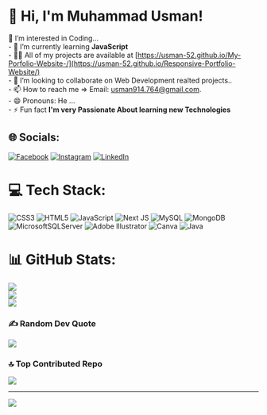 #   👋 Hi, I'm Muhammad Usman!   
 👀 I’m interested in Coding...<br>- 🌱 I’m currently learning **JavaScript**<br>- 👨‍💻 All of my projects are available at [https://usman-52.github.io/My-Porfolio-Website-/](https://usman-52.github.io/Responsive-Portfolio-Website/)<br>- 💞️ I’m looking to collaborate on Web Development realted projects..<br>- 📫 How to reach me => Email: usman914.764@gmail.com.<br>- 😄 Pronouns: He ...<br>- ⚡ Fun fact **I'm very Passionate About learning new Technologies**


## 🌐 Socials:
 [![Facebook](https://img.shields.io/badge/Facebook-%231877F2.svg?logo=Facebook&logoColor=white)](https://facebook.com/https://www.linkedin.com/safety/go?url=https%3A%2F%2Fweb.facebook.com%2F%3F_rdc%3D1%26_rdr&trk=flagship-messaging-web&messageThreadUrn=urn%3Ali%3AmessagingThread%3A2-MjRjNTEwNGItMDhkNi00OTZiLWE3ZGUtYTBkMGM1M2UwNDRjXzAxMw%3D%3D&lipi=urn%3Ali%3Apage%3Ad_flagship3_messaging_conversation_detail%3BAjsTRmz%2FRw6sjxC69riKww%3D%3D) [![Instagram](https://img.shields.io/badge/Instagram-%23E4405F.svg?logo=Instagram&logoColor=white)](https://instagram.com/usman.87626) [![LinkedIn](https://img.shields.io/badge/LinkedIn-%230077B5.svg?logo=linkedin&logoColor=white)](https://linkedin.com/in/linkedin.com/in/muhammad-usman-147415285) 

# 💻 Tech Stack:
![CSS3](https://img.shields.io/badge/css3-%231572B6.svg?style=for-the-badge&logo=css3&logoColor=white) ![HTML5](https://img.shields.io/badge/html5-%23E34F26.svg?style=for-the-badge&logo=html5&logoColor=white) ![JavaScript](https://img.shields.io/badge/javascript-%23323330.svg?style=for-the-badge&logo=javascript&logoColor=%23F7DF1E) ![Next JS](https://img.shields.io/badge/Next-black?style=for-the-badge&logo=next.js&logoColor=white) ![MySQL](https://img.shields.io/badge/mysql-%2300000f.svg?style=for-the-badge&logo=mysql&logoColor=white) ![MongoDB](https://img.shields.io/badge/MongoDB-%234ea94b.svg?style=for-the-badge&logo=mongodb&logoColor=white) ![MicrosoftSQLServer](https://img.shields.io/badge/Microsoft%20SQL%20Server-CC2927?style=for-the-badge&logo=microsoft%20sql%20server&logoColor=white) ![Adobe Illustrator](https://img.shields.io/badge/adobe%20illustrator-%23FF9A00.svg?style=for-the-badge&logo=adobe%20illustrator&logoColor=white) ![Canva](https://img.shields.io/badge/Canva-%2300C4CC.svg?style=for-the-badge&logo=Canva&logoColor=white) ![Java](https://img.shields.io/badge/java-%23ED8B00.svg?style=for-the-badge&logo=openjdk&logoColor=white)
# 📊 GitHub Stats:
![](https://github-readme-stats.vercel.app/api?username=Usman-52&theme=radical&hide_border=false&include_all_commits=false&count_private=false)<br/>
![](https://github-readme-streak-stats.herokuapp.com/?user=Usman-52&theme=radical&hide_border=false)<br/>
![](https://github-readme-stats.vercel.app/api/top-langs/?username=Usman-52&theme=radical&hide_border=false&include_all_commits=false&count_private=false&layout=compact)

### ✍️ Random Dev Quote
![](https://quotes-github-readme.vercel.app/api?type=horizontal&theme=radical)

### 🔝 Top Contributed Repo
![](https://github-contributor-stats.vercel.app/api?username=Usman-52&limit=5&theme=radical&combine_all_yearly_contributions=true)



---
[![](https://visitcount.itsvg.in/api?id=Usman-52&icon=0&color=1)](https://visitcount.itsvg.in)



<!-- Proudly created with GPRM ( https://gprm.itsvg.in ) -->

